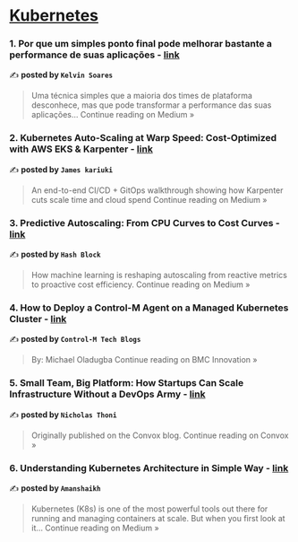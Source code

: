 
<h1><a href=https://medium.com/tag/kubernetes/recommended target="_blank" rel="noopener noreferrer">Kubernetes</a></h1>
<h3>1. Por que um simples ponto final pode melhorar bastante a performance de suas aplicações - <a href="https://medium.com/@kelvinvenanciosoares/por-que-um-simples-ponto-final-pode-melhorar-bastante-a-performance-de-suas-aplica%C3%A7%C3%B5es-b84bcaeacfa6?source=rss------kubernetes-5" target="_blank" rel="noopener noreferrer">link</a></h3>

✍️ **posted by `Kelvin Soares`**

<blockquote>Uma técnica simples que a maioria dos times de plataforma desconhece, mas que pode transformar a performance das suas aplicações…
Continue reading on Medium »</blockquote>

<h3>2. Kubernetes Auto-Scaling at Warp Speed: Cost-Optimized with AWS EKS & Karpenter - <a href="https://medium.com/@jamiekariuki18/kubernetes-auto-scaling-at-warp-speed-cost-optimized-with-aws-eks-karpenter-9154f984c5bc?source=rss------kubernetes-5" target="_blank" rel="noopener noreferrer">link</a></h3>

✍️ **posted by `James kariuki`**

<blockquote>An end-to-end CI/CD + GitOps walkthrough showing how Karpenter cuts scale time and cloud spend
Continue reading on Medium »</blockquote>

<h3>3. Predictive Autoscaling: From CPU Curves to Cost Curves - <a href="https://medium.com/@connect.hashblock/predictive-autoscaling-from-cpu-curves-to-cost-curves-e6f52bb9b333?source=rss------kubernetes-5" target="_blank" rel="noopener noreferrer">link</a></h3>

✍️ **posted by `Hash Block`**

<blockquote>How machine learning is reshaping autoscaling from reactive metrics to proactive cost efficiency.
Continue reading on Medium »</blockquote>

<h3>4. How to Deploy a Control-M Agent on a Managed Kubernetes Cluster - <a href="https://medium.com/bmc-digital-it/how-to-deploy-a-control-m-agent-on-a-managed-kubernetes-cluster-eede373ce852?source=rss------kubernetes-5" target="_blank" rel="noopener noreferrer">link</a></h3>

✍️ **posted by `Control-M Tech Blogs`**

<blockquote>By: Michael Oladugba
Continue reading on BMC Innovation »</blockquote>

<h3>5. Small Team, Big Platform: How Startups Can Scale Infrastructure Without a DevOps Army - <a href="https://medium.com/convox/small-team-big-platform-how-startups-can-scale-infrastructure-without-a-devops-army-db67d5a5576f?source=rss------kubernetes-5" target="_blank" rel="noopener noreferrer">link</a></h3>

✍️ **posted by `Nicholas Thoni`**

<blockquote>Originally published on the Convox blog.
Continue reading on Convox »</blockquote>

<h3>6. Understanding Kubernetes Architecture in Simple Way - <a href="https://medium.com/@amanshaikh5595/understanding-kubernetes-architecture-in-simple-way-f6e30667fd2c?source=rss------kubernetes-5" target="_blank" rel="noopener noreferrer">link</a></h3>

✍️ **posted by `Amanshaikh`**

<blockquote>Kubernetes (K8s) is one of the most powerful tools out there for running and managing containers at scale. But when you first look at it…
Continue reading on Medium »</blockquote>

